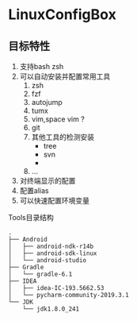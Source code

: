 # LinuxConfigBox

## 目标特性
1. 支持bash zsh
2. 可以自动安装并配置常用工具
   1. zsh
   2. fzf
   3. autojump
   4. tumx
   5. vim,space vim ?
   6. git
   7. 其他工具的检测安装
      - tree
      - svn
      - 
   8. ...
3. 对终端显示的配置
4. 配置alias
5. 可以快速配置环境变量


Tools目录结构
```
.
├── Android
│   ├── android-ndk-r14b
│   ├── android-sdk-linux
│   └── android-studio
├── Gradle
│   └── gradle-6.1
├── IDEA
│   ├── idea-IC-193.5662.53
│   └── pycharm-community-2019.3.1
└── JDK
    └── jdk1.8.0_241
```